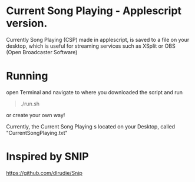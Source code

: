 # Current Song Playing - Applescript version.
Currently Song Playing (CSP) made in applescript, is saved to a file on your desktop, which is useful for streaming services such as XSplit or OBS (Open Broadcaster Software)


# Running
open Terminal and navigate to where you downloaded the script and run
> ./run.sh

or create your own way!

Currently, the Current Song Playing s located on your Desktop, called "CurrentSongPlaying.txt"

# Inspired by SNIP
https://github.com/dlrudie/Snip
